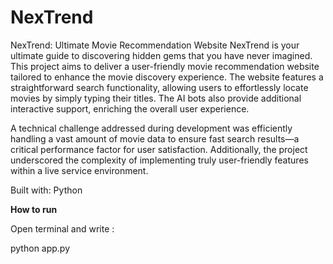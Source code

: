 # NexTrend
NexTrend: Ultimate Movie Recommendation Website
NexTrend is your ultimate guide to discovering hidden gems that you have never imagined. This project aims to deliver a user-friendly movie recommendation website tailored to enhance the movie discovery experience. The website features a straightforward search functionality, allowing users to effortlessly locate movies by simply typing their titles. The AI bots also provide additional interactive support, enriching the overall user experience.

A technical challenge addressed during development was efficiently handling a vast amount of movie data to ensure fast search results—a critical performance factor for user satisfaction. Additionally, the project underscored the complexity of implementing truly user-friendly features within a live service environment.

Built with: Python

**How to run**


Open terminal and write :

python app.py
